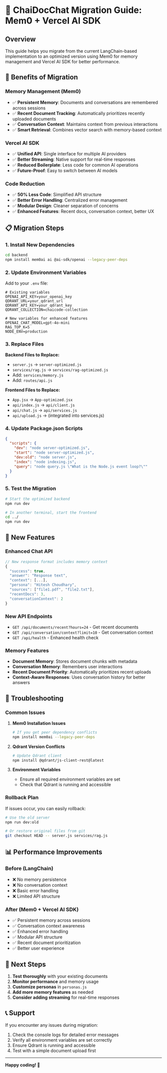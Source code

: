 # 🚀 ChaiDocChat Migration Guide: Mem0 + Vercel AI SDK

## Overview
This guide helps you migrate from the current LangChain-based implementation to an optimized version using Mem0 for memory management and Vercel AI SDK for better performance.

## 🎯 Benefits of Migration

### **Memory Management (Mem0)**
- ✅ **Persistent Memory**: Documents and conversations are remembered across sessions
- ✅ **Recent Document Tracking**: Automatically prioritizes recently uploaded documents
- ✅ **Conversation Context**: Maintains context from previous interactions
- ✅ **Smart Retrieval**: Combines vector search with memory-based context

### **Vercel AI SDK**
- ✅ **Unified API**: Single interface for multiple AI providers
- ✅ **Better Streaming**: Native support for real-time responses
- ✅ **Reduced Boilerplate**: Less code for common AI operations
- ✅ **Future-Proof**: Easy to switch between AI models

### **Code Reduction**
- ✅ **50% Less Code**: Simplified API structure
- ✅ **Better Error Handling**: Centralized error management
- ✅ **Modular Design**: Cleaner separation of concerns
- ✅ **Enhanced Features**: Recent docs, conversation context, better UX

## 📋 Migration Steps

### 1. Install New Dependencies

```bash
cd backend
npm install mem0ai ai @ai-sdk/openai --legacy-peer-deps
```

### 2. Update Environment Variables

Add to your `.env` file:
```env
# Existing variables
OPENAI_API_KEY=your_openai_key
QDRANT_URL=your_qdrant_url
QDRANT_API_KEY=your_qdrant_key
QDRANT_COLLECTION=chaicode-collection

# New variables for enhanced features
OPENAI_CHAT_MODEL=gpt-4o-mini
RAG_TOP_K=5
NODE_ENV=production
```

### 3. Replace Files

**Backend Files to Replace:**
- `server.js` → `server-optimized.js`
- `services/rag.js` → `services/rag-optimized.js`
- Add: `services/memory.js`
- Add: `routes/api.js`

**Frontend Files to Replace:**
- `App.jsx` → `App-optimized.jsx`
- `api/index.js` → `api/client.js`
- `api/chat.js` → `api/services.js`
- `api/upload.js` → (integrated into services.js)

### 4. Update Package.json Scripts

```json
{
  "scripts": {
    "dev": "node server-optimized.js",
    "start": "node server-optimized.js",
    "dev:old": "node server.js",
    "index": "node indexing.js",
    "query": "node query.js \"What is the Node.js event loop?\""
  }
}
```

### 5. Test the Migration

```bash
# Start the optimized backend
npm run dev

# In another terminal, start the frontend
cd ../
npm run dev
```

## 🔧 New Features

### **Enhanced Chat API**
```javascript
// New response format includes memory context
{
  "success": true,
  "answer": "Response text",
  "context": [...],
  "persona": "Hitesh Choudhary",
  "sources": ["file1.pdf", "file2.txt"],
  "recentDocs": 3,
  "conversationContext": 2
}
```

### **New API Endpoints**
- `GET /api/documents/recent?hours=24` - Get recent documents
- `GET /api/conversation/context?limit=10` - Get conversation context
- `GET /api/health` - Enhanced health check

### **Memory Features**
- **Document Memory**: Stores document chunks with metadata
- **Conversation Memory**: Remembers user interactions
- **Recent Document Priority**: Automatically prioritizes recent uploads
- **Context-Aware Responses**: Uses conversation history for better answers

## 🐛 Troubleshooting

### **Common Issues**

1. **Mem0 Installation Issues**
   ```bash
   # If you get peer dependency conflicts
   npm install mem0ai --legacy-peer-deps
   ```

2. **Qdrant Version Conflicts**
   ```bash
   # Update Qdrant client
   npm install @qdrant/js-client-rest@latest
   ```

3. **Environment Variables**
   - Ensure all required environment variables are set
   - Check that Qdrant is running and accessible

### **Rollback Plan**
If issues occur, you can easily rollback:
```bash
# Use the old server
npm run dev:old

# Or restore original files from git
git checkout HEAD -- server.js services/rag.js
```

## 📊 Performance Improvements

### **Before (LangChain)**
- ❌ No memory persistence
- ❌ No conversation context
- ❌ Basic error handling
- ❌ Limited API structure

### **After (Mem0 + Vercel AI SDK)**
- ✅ Persistent memory across sessions
- ✅ Conversation context awareness
- ✅ Enhanced error handling
- ✅ Modular API structure
- ✅ Recent document prioritization
- ✅ Better user experience

## 🎉 Next Steps

1. **Test thoroughly** with your existing documents
2. **Monitor performance** and memory usage
3. **Customize personas** in `personas.js`
4. **Add more memory features** as needed
5. **Consider adding streaming** for real-time responses

## 📞 Support

If you encounter any issues during migration:
1. Check the console logs for detailed error messages
2. Verify all environment variables are set correctly
3. Ensure Qdrant is running and accessible
4. Test with a simple document upload first

---

**Happy coding! 🚀**
